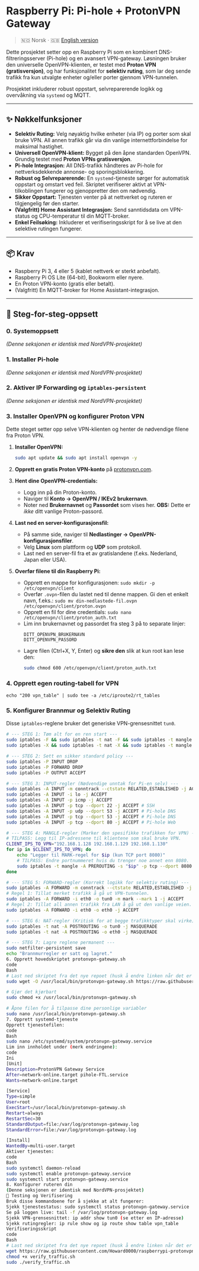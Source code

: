 # Raspberry Pi: Pi-hole + ProtonVPN Gateway

> 🇳🇴 Norsk · 🇬🇧 [English version](README.en.md)

Dette prosjektet setter opp en Raspberry Pi som en kombinert DNS-filtreringsserver (Pi-hole) og en avansert VPN-gateway. Løsningen bruker den universelle OpenVPN-klienten, er testet med **Proton VPN (gratisversjon)**, og har funksjonalitet for **selektiv ruting**, som lar deg sende trafikk fra kun utvalgte enheter og/eller porter gjennom VPN-tunnelen.

Prosjektet inkluderer robust oppstart, selvreparerende logikk og overvåkning via `systemd` og MQTT.

---

## ✨ Nøkkelfunksjoner

*   **Selektiv Ruting:** Velg nøyaktig hvilke enheter (via IP) og porter som skal bruke VPN. All annen trafikk går via din vanlige internettforbindelse for maksimal hastighet.
*   **Universell OpenVPN-klient:** Bygget på den åpne standarden OpenVPN. Grundig testet med **Proton VPNs gratisversjon**.
*   **Pi-hole Integrasjon:** All DNS-trafikk håndteres av Pi-hole for nettverksdekkende annonse- og sporingsblokkering.
*   **Robust og Selvreparerende:** En `systemd`-tjeneste sørger for automatisk oppstart og omstart ved feil. Skriptet verifiserer aktivt at VPN-tilkoblingen fungerer og gjenoppretter den om nødvendig.
*   **Sikker Oppstart:** Tjenesten venter på at nettverket og ruteren er tilgjengelig før den starter.
*   **(Valgfritt) Home Assistant Integrasjon:** Send sanntidsdata om VPN-status og CPU-temperatur til din MQTT-broker.
*   **Enkel Feilsøking:** Inkluderer et verifiseringsskript for å se live at den selektive rutingen fungerer.

---

## 📦 Krav

*   Raspberry Pi 3, 4 eller 5 (kablet nettverk er sterkt anbefalt).
*   Raspberry Pi OS Lite (64-bit), Bookworm eller nyere.
*   En Proton VPN-konto (gratis eller betalt).
*   (Valgfritt) En MQTT-broker for Home Assistant-integrasjon.

---

## 🔧 Steg-for-steg-oppsett

### 0. Systemoppsett
*(Denne seksjonen er identisk med NordVPN-prosjektet)*

### 1. Installer Pi-hole
*(Denne seksjonen er identisk med NordVPN-prosjektet)*

### 2. Aktiver IP Forwarding og `iptables-persistent`
*(Denne seksjonen er identisk med NordVPN-prosjektet)*

### 3. Installer OpenVPN og konfigurer Proton VPN

Dette steget setter opp selve VPN-klienten og henter de nødvendige filene fra Proton VPN.

1.  **Installer OpenVPN:**
    ```bash
    sudo apt update && sudo apt install openvpn -y
    ```
2.  **Opprett en gratis Proton VPN-konto** på [protonvpn.com](https://protonvpn.com).

3.  **Hent dine OpenVPN-credentials:**
    *   Logg inn på din Proton-konto.
    *   Naviger til **Konto -> OpenVPN / IKEv2 brukernavn**.
    *   Noter ned **Brukernavnet** og **Passordet** som vises her. **OBS:** Dette er *ikke* ditt vanlige Proton-passord.

4.  **Last ned en server-konfigurasjonsfil:**
    *   På samme side, naviger til **Nedlastinger -> OpenVPN-konfigurasjonsfiler**.
    *   Velg **Linux** som plattform og **UDP** som protokoll.
    *   Last ned en server-fil fra et av gratislandene (f.eks. Nederland, Japan eller USA).

5.  **Overfør filene til din Raspberry Pi:**
    *   Opprett en mappe for konfigurasjonen: `sudo mkdir -p /etc/openvpn/client`
    *   Overfør `.ovpn`-filen du lastet ned til denne mappen. Gi den et enkelt navn, f.eks.: `sudo mv din-nedlastede-fil.ovpn /etc/openvpn/client/proton.ovpn`
    *   Opprett en fil for dine credentials: `sudo nano /etc/openvpn/client/proton_auth.txt`
    *   Lim inn brukernavnet og passordet fra steg 3 på to separate linjer:
        ```
        DITT_OPENVPN_BRUKERNAVN
        DITT_OPENVPN_PASSORD
        ```
    *   Lagre filen (Ctrl+X, Y, Enter) og **sikre den** slik at kun root kan lese den:
        ```bash
        sudo chmod 600 /etc/openvpn/client/proton_auth.txt
        ```

### 4. Opprett egen routing-tabell for VPN

    echo "200 vpn_table" | sudo tee -a /etc/iproute2/rt_tables

### 5. Konfigurer Brannmur og Selektiv Ruting

Disse `iptables`-reglene bruker det generiske VPN-grensesnittet `tun0`.

```bash
# --- STEG 1: Tøm alt for en ren start ---
sudo iptables -F && sudo iptables -t nat -F && sudo iptables -t mangle -F
sudo iptables -X && sudo iptables -t nat -X && sudo iptables -t mangle -X

# --- STEG 2: Sett en sikker standard policy ---
sudo iptables -P INPUT DROP
sudo iptables -P FORWARD DROP
sudo iptables -P OUTPUT ACCEPT

# --- STEG 3: INPUT-regler (Nødvendige unntak for Pi-en selv) ---
sudo iptables -A INPUT -m conntrack --ctstate RELATED,ESTABLISHED -j ACCEPT
sudo iptables -A INPUT -i lo -j ACCEPT
sudo iptables -A INPUT -p icmp -j ACCEPT
sudo iptables -A INPUT -p tcp --dport 22 -j ACCEPT # SSH
sudo iptables -A INPUT -p udp --dport 53 -j ACCEPT # Pi-hole DNS
sudo iptables -A INPUT -p tcp --dport 53 -j ACCEPT # Pi-hole DNS
sudo iptables -A INPUT -p tcp --dport 80 -j ACCEPT # Pi-hole Web

# --- STEG 4: MANGLE-regler (Marker den spesifikke trafikken for VPN) ---
# TILPASS: Legg til IP-adressene til klientene som skal bruke VPN.
CLIENT_IPS_TO_VPN="192.168.1.128 192.168.1.129 192.168.1.130"
for ip in $CLIENT_IPS_TO_VPN; do
    echo "Legger til MARK-regel for $ip (kun TCP port 8080)"
    # TILPASS: Endre portnummeret hvis du trenger noe annet enn 8080.
    sudo iptables -t mangle -A PREROUTING -s "$ip" -p tcp --dport 8080 -j MARK --set-mark 1
done

# --- STEG 5: FORWARD-regler (Korrekt logikk for selektiv ruting) ---
sudo iptables -A FORWARD -m conntrack --ctstate RELATED,ESTABLISHED -j ACCEPT
# Regel 1: Tillat merket trafikk å gå ut VPN-tunnelen.
sudo iptables -A FORWARD -i eth0 -o tun0 -m mark --mark 1 -j ACCEPT
# Regel 2: Tillat all annen trafikk fra LAN å gå ut den vanlige veien.
sudo iptables -A FORWARD -i eth0 -o eth0 -j ACCEPT

# --- STEG 6: NAT-regler (Kritisk for at begge trafikktyper skal virke) ---
sudo iptables -t nat -A POSTROUTING -o tun0 -j MASQUERADE
sudo iptables -t nat -A POSTROUTING -o eth0 -j MASQUERADE

# --- STEG 7: Lagre reglene permanent ---
sudo netfilter-persistent save
echo "Brannmurregler er satt og lagret."
6. Opprett hovedskriptet protonvpn-gateway.sh
code
Bash
# Last ned skriptet fra det nye repoet (husk å endre linken når det er offentlig)
sudo wget -O /usr/local/bin/protonvpn-gateway.sh https://raw.githubusercontent.com/Howard0000/raspberrypi-protonvpn-gateway/main/protonvpn-gateway.sh

# Gjør det kjørbart
sudo chmod +x /usr/local/bin/protonvpn-gateway.sh

# Åpne filen for å tilpasse dine personlige variabler
sudo nano /usr/local/bin/protonvpn-gateway.sh
7. Opprett systemd-tjeneste
Opprett tjenestefilen:
code
Bash
sudo nano /etc/systemd/system/protonvpn-gateway.service
Lim inn innholdet under (merk endringene):
code
Ini
[Unit]
Description=ProtonVPN Gateway Service
After=network-online.target pihole-FTL.service
Wants=network-online.target

[Service]
Type=simple
User=root
ExecStart=/usr/local/bin/protonvpn-gateway.sh
Restart=always
RestartSec=30
StandardOutput=file:/var/log/protonvpn-gateway.log
StandardError=file:/var/log/protonvpn-gateway.log

[Install]
WantedBy=multi-user.target
Aktiver tjenesten:
code
Bash
sudo systemctl daemon-reload
sudo systemctl enable protonvpn-gateway.service
sudo systemctl start protonvpn-gateway.service
8. Konfigurer ruteren din
(Denne seksjonen er identisk med NordVPN-prosjektet)
🔬 Testing og Verifisering
Bruk disse kommandoene for å sjekke at alt fungerer:
Sjekk tjenestestatus: sudo systemctl status protonvpn-gateway.service
Se på loggen live: tail -f /var/log/protonvpn-gateway.log
Sjekk VPN-grensesnittet: ip addr show tun0 (se etter en IP-adresse)
Sjekk rutingregler: ip rule show og ip route show table vpn_table
Verifiseringsskript
code
Bash
# Last ned skriptet fra det nye repoet (husk å endre linken når det er offentlig)
wget https://raw.githubusercontent.com/Howard0000/raspberrypi-protonvpn-gateway/main/verify_traffic.sh
chmod +x verify_traffic.sh
sudo ./verify_traffic.sh
